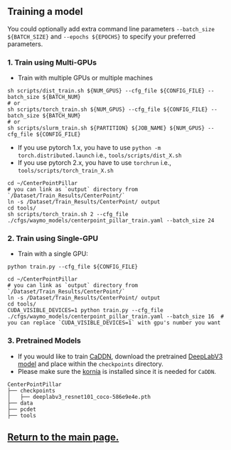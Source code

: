 ## Training a model
You could optionally add extra command line parameters `--batch_size ${BATCH_SIZE}` and `--epochs ${EPOCHS}` to specify your preferred parameters.

### 1. Train using Multi-GPUs
- Train with multiple GPUs or multiple machines
```shell script
sh scripts/dist_train.sh ${NUM_GPUS} --cfg_file ${CONFIG_FILE} --batch_size ${BATCH_NUM}
# or
sh scripts/torch_train.sh ${NUM_GPUS} --cfg_file ${CONFIG_FILE} --batch_size ${BATCH_NUM}
# or
sh scripts/slurm_train.sh ${PARTITION} ${JOB_NAME} ${NUM_GPUS} --cfg_file ${CONFIG_FILE}
```
- If you use pytorch 1.x, you have to use `python -m torch.distributed.launch` i.e., `tools/scripts/dist_X.sh`
- If you use pytorch 2.x, you have to use `torchrun` i.e., `tools/scripts/torch_train_X.sh`
``` shell script
cd ~/CenterPointPillar
# you can link as `output` directory from `/Dataset/Train_Results/CenterPoint/` 
ln -s /Dataset/Train_Results/CenterPoint/ output   
cd tools/
sh scripts/torch_train.sh 2 --cfg_file ./cfgs/waymo_models/centerpoint_pillar_train.yaml --batch_size 24
```

### 2. Train using Single-GPU
* Train with a single GPU:
```shell script
python train.py --cfg_file ${CONFIG_FILE}
```

``` shell
cd ~/CenterPointPillar
# you can link as `output` directory from `/Dataset/Train_Results/CenterPoint/`
ln -s /Dataset/Train_Results/CenterPoint/ output
cd tools/
CUDA_VISIBLE_DEVICES=1 python train.py --cfg_file ./cfgs/waymo_models/centerpoint_pillar_train.yaml --batch_size 16  # you can replace `CUDA_VISIBLE_DEVICES=1` with gpu's number you want
```

### 3. Pretrained Models
- If you would like to train [CaDDN](../tools/cfgs/kitti_models/CaDDN.yaml), download the pretrained [DeepLabV3 model](https://download.pytorch.org/models/deeplabv3_resnet101_coco-586e9e4e.pth) and place within the `checkpoints` directory. 
- Please make sure the [kornia](https://github.com/kornia/kornia) is installed since it is needed for `CaDDN`.
```
CenterPointPillar
├── checkpoints
│   ├── deeplabv3_resnet101_coco-586e9e4e.pth
├── data
├── pcdet
├── tools
```

## [Return to the main page.](../README.md)